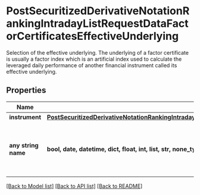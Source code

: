 # PostSecuritizedDerivativeNotationRankingIntradayListRequestDataFactorCertificatesEffectiveUnderlying

Selection of the effective underlying. The underlying of a factor certificate is usually a factor index which is an artificial index used to calculate the leveraged daily performance of another financial instrument called its effective underlying.

## Properties
Name | Type | Description | Notes
------------ | ------------- | ------------- | -------------
**instrument** | [**PostSecuritizedDerivativeNotationRankingIntradayListRequestDataFactorCertificatesEffectiveUnderlyingInstrument**](PostSecuritizedDerivativeNotationRankingIntradayListRequestDataFactorCertificatesEffectiveUnderlyingInstrument.md) |  | [optional] 
**any string name** | **bool, date, datetime, dict, float, int, list, str, none_type** | any string name can be used but the value must be the correct type | [optional]

[[Back to Model list]](../README.md#documentation-for-models) [[Back to API list]](../README.md#documentation-for-api-endpoints) [[Back to README]](../README.md)


